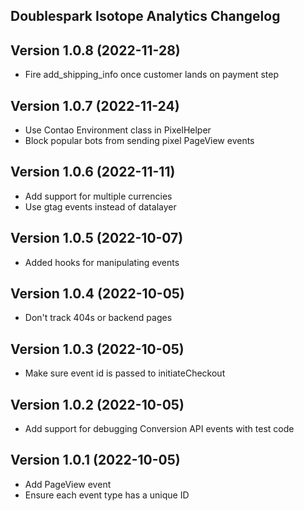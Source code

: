 Doublespark Isotope Analytics Changelog
---------------------------------------

Version 1.0.8 (2022-11-28)
--------------------------
- Fire add_shipping_info once customer lands on payment step

Version 1.0.7 (2022-11-24)
--------------------------
- Use Contao Environment class in PixelHelper
- Block popular bots from sending pixel PageView events

Version 1.0.6 (2022-11-11)
--------------------------
- Add support for multiple currencies
- Use gtag events instead of datalayer

Version 1.0.5 (2022-10-07)
--------------------------
- Added hooks for manipulating events

Version 1.0.4 (2022-10-05)
--------------------------
- Don't track 404s or backend pages

Version 1.0.3 (2022-10-05)
--------------------------
- Make sure event id is passed to initiateCheckout

Version 1.0.2 (2022-10-05)
--------------------------
- Add support for debugging Conversion API events with test code

Version 1.0.1 (2022-10-05)
--------------------------
- Add PageView event
- Ensure each event type has a unique ID